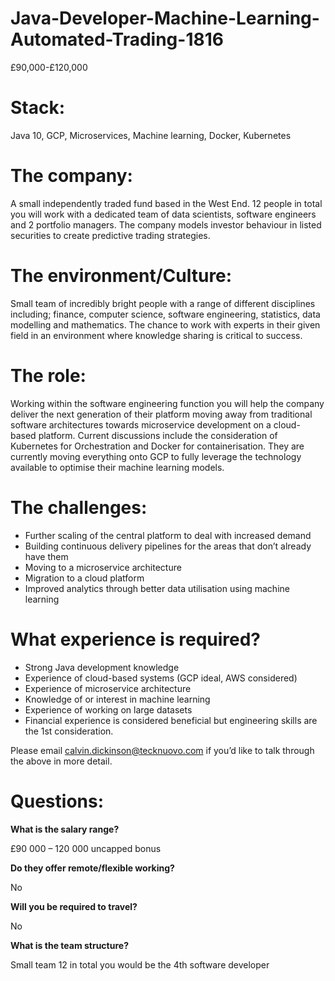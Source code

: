 # Java-Developer-Machine-Learning-Automated-Trading-1816
£90,000-£120,000
# Stack: 

Java 10, GCP, Microservices, Machine learning, Docker, Kubernetes 

# The company: 

A small independently traded fund based in the West End. 12 people in total you will work with a dedicated team of data scientists, software engineers and 2 portfolio managers. The company models investor behaviour in listed securities to create predictive trading strategies. 

# The environment/Culture: 
Small team of incredibly bright people with a range of different disciplines including; finance, computer science, software engineering, statistics, data modelling and mathematics. The chance to work with experts in their given field in an environment where knowledge sharing is critical to success. 

# The role: 
Working within the software engineering function you will help the company deliver the next generation of their platform moving away from traditional software architectures towards microservice development on a cloud-based platform. Current discussions include the consideration of Kubernetes for Orchestration and Docker for containerisation. They are currently moving everything onto GCP to fully leverage the technology available to optimise their machine learning models. 

# The challenges: 
-	Further scaling of the central platform to deal with increased demand 
-	Building continuous delivery pipelines for the areas that don’t already have them
-	Moving to a microservice architecture 
-	Migration to a cloud platform  
-	Improved analytics through better data utilisation using machine learning 

# What experience is required?
-	Strong Java development knowledge
-	Experience of cloud-based systems (GCP ideal, AWS considered) 
-	Experience of microservice architecture
-	Knowledge of or interest in machine learning
-	Experience of working on large datasets 
-	Financial experience is considered beneficial but engineering skills are the 1st consideration.


Please email calvin.dickinson@tecknuovo.com if you’d like to talk through the above in more detail.

# Questions:
**What is the salary range?** 

£90 000 – 120 000 uncapped bonus

**Do they offer remote/flexible working?**

No

**Will you be required to travel?** 

No 

**What is the team structure?**

Small team 12 in total you would be the 4th software developer 

